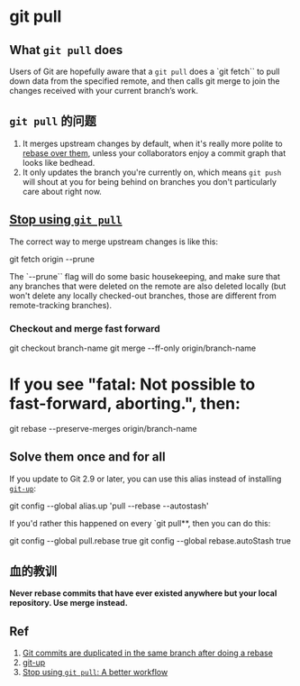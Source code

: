 git pull
========

## What `git pull` does

Users of Git are hopefully aware that a `git pull` does a `git fetch`` to pull down data from the specified remote, and then calls git merge to join the changes received with your current branch’s work.

## `git pull` 的问题

1. It merges upstream changes by default, when it's really more polite to [rebase over them](http://gitready.com/advanced/2009/02/11/pull-with-rebase.html), unless your collaborators enjoy a commit graph that looks like bedhead.
2. It only updates the branch you're currently on, which means `git push` will shout at you for being behind on branches you don't particularly care about right now.

## [Stop using `git pull`](https://adamcod.es/2014/12/10/git-pull-correct-workflow.html)

The correct way to merge upstream changes is like this:

  git fetch origin --prune

The `--prune`` flag will do some basic housekeeping, and make sure that any branches that were deleted on the remote are also deleted locally (but won't delete any locally checked-out branches, those are different from remote-tracking branches).

### Checkout and merge fast forward

  git checkout branch-name
  git merge --ff-only origin/branch-name
  # If you see "fatal: Not possible to fast-forward, aborting.", then:
  git rebase --preserve-merges origin/branch-name

## Solve them once and for all

If you update to Git 2.9 or later, you can use this alias instead of installing [`git-up`](https://github.com/aanand/git-up):

  git config --global alias.up 'pull --rebase --autostash'

If you'd rather this happened on every `git pull**, then you can do this:

  git config --global pull.rebase true
  git config --global rebase.autoStash true

## 血的教训

**Never rebase commits that have ever existed anywhere but your local repository. Use merge instead.**

## Ref

1. [Git commits are duplicated in the same branch after doing a rebase](https://stackoverflow.com/questions/9264314/git-commits-are-duplicated-in-the-same-branch-after-doing-a-rebase)
2. [git-up](https://github.com/aanand/git-up)
3. [Stop using `git pull`: A better workflow](https://adamcod.es/2014/12/10/git-pull-correct-workflow.html)
